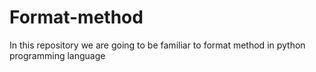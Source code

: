 # Format-method
In this repository we are going to be familiar to format method in python programming language
